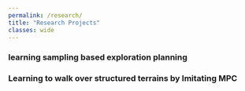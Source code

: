 ```yaml
---
permalink: /research/
title: "Research Projects"
classes: wide
---
```


### learning sampling  based exploration planning


### Learning to walk over structured terrains by Imitating MPC